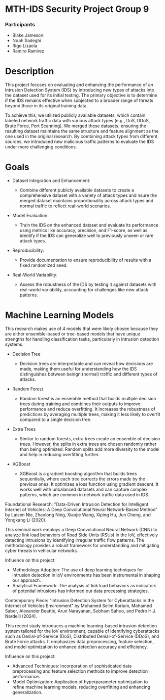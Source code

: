 # MTH-IDS Security Project Group 9
### Participants
* Blake Jameson
* Noah Sadeghi
* Rigo Lizaola
* Ramiro Ramirez

# Description
This project focuses on evaluating and enhancing the performance of an Intrusion Detection System (IDS) by introducing new types of attacks into the dataset used for its initial testing. The primary objective is to determine if the IDS remains effective when subjected to a broader range of threats beyond those in its original training data.

To achieve this, we utilized publicly available datasets, which contain labeled network traffic data with various attack types (e.g., DoS, DDoS, Brute Force, Port Scanning). We merged these datasets, ensuring the resulting dataset maintains the same structure and feature alignment as the one used in the original research. By combining attack types from different sources, we introduced new malicious traffic patterns to evaluate the IDS under more challenging conditions.

# Goals
* Dataset Integration and Enhancement:
  * Combine different publicly available datasets to create a comprehensive dataset with a variety of attack types and nsure the merged dataset maintains proportionality across attack types and normal traffic to reflect real-world scenarios.

* Model Evaluation:
  * Train the IDS on the enhanced dataset and evaluate its performance using metrics like accuracy, precision, and F1-score, as well as identify if the IDS can generalize well to previously unseen or rare attack types.

* Reproducibility:
  * Provide documentation to ensure reproducibility of results with a fixed randomized seed.

* Real-World Variability:
  * Assess the robustness of the IDS by testing it against datasets with real-world variability, accounting for challenges like new attack patterns.

# Machine Learning Models
This research makes use of 4 models that were likely chosen because they are either ensemble-based or tree-based models that have unique strengths for handling classification tasks, particularly in intrusion detection systems.
* Decision Tree
  * Decision trees are interpretable and can reveal how decisions are made, making them useful for understanding how the IDS distinguishes between benign (normal) traffic and different types of attacks.

* Random Forest
  *  Random forest is an ensemble method that builds multiple decision trees during training and combines their outputs to improve performance and reduce overfitting. It increases the robustness of predictions by averaging multiple trees, making it less likely to overfit compared to a single decision tree.

* Extra Trees
  * Similar to random forests, extra trees create an ensemble of decision trees. However, the splits in extra trees are chosen randomly rather than being optimized. Random splits add more diversity to the model and help in reducing overfitting further.

* XGBoost
  * XGBoost is a gradient boosting algorithm that builds trees sequentially, where each tree corrects the errors made by the previous ones. It optimizes a loss function using gradient descent. It works well with unbalanced datasets and can capture complex patterns, which are common in network traffic data used in IDS.

Foundational Research:
"Data-Driven Intrusion Detection for Intelligent Internet of Vehicles: A Deep Convolutional Neural Network-Based Method" by Laisen Nie, Zhaolong Ning, Xiaojie Wang, Xiping Hu, Jun Cheng, and Yongkang Li (2020).

This seminal work employs a Deep Convolutional Neural Network (CNN) to analyze link load behaviors of Road Side Units (RSUs) in the IoV, effectively detecting intrusions by identifying irregular traffic flow patterns. The methodology provides a robust framework for understanding and mitigating cyber threats in vehicular networks.

Influence on this project:
  * Methodology Adoption: The use of deep learning techniques for intrusion detection in IoV environments has been instrumental in shaping our approach.
  * Analytical Framework: The analysis of link load behaviors as indicators of potential intrusions has informed our data processing strategies.

Contemporary Piece:
"Intrusion Detection System for Cyberattacks in the Internet of Vehicles Environment" by Mohamed Selim Korium, Mohamed Saber, Alexander Beattie, Arun Narayanan, Subham Sahoo, and Pedro H.J. Nardelli (2024).

This recent study introduces a machine learning-based intrusion detection system tailored for the IoV environment, capable of identifying cyberattacks such as Denial-of-Service (DoS), Distributed Denial-of-Service (DDoS), and Brute Force attacks. It emphasizes data preprocessing, feature selection, and model optimization to enhance detection accuracy and efficiency.

Influence on this project:
  * Advanced Techniques: Incorporation of sophisticated data preprocessing and feature selection methods to improve detection performance.
  * Model Optimization: Application of hyperparameter optimization to refine machine learning models, reducing overfitting and enhancing generalization.
